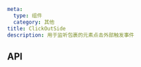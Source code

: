 ```yaml
meta:
  type: 组件
  category: 其他
title: ClickOutSide
description: 用于监听包裹的元素点击外部触发事件
```


## API




